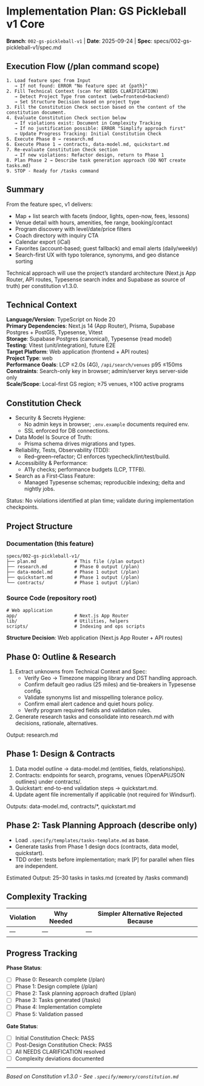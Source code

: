 # Implementation Plan: GS Pickleball v1 Core

**Branch**: `002-gs-pickleball-v1` | **Date**: 2025-09-24 | **Spec**: specs/002-gs-pickleball-v1/spec.md

## Execution Flow (/plan command scope)
```text
1. Load feature spec from Input
   → If not found: ERROR "No feature spec at {path}"
2. Fill Technical Context (scan for NEEDS CLARIFICATION)
   → Detect Project Type from context (web=frontend+backend)
   → Set Structure Decision based on project type
3. Fill the Constitution Check section based on the content of the constitution document.
4. Evaluate Constitution Check section below
   → If violations exist: Document in Complexity Tracking
   → If no justification possible: ERROR "Simplify approach first"
   → Update Progress Tracking: Initial Constitution Check
5. Execute Phase 0 → research.md
6. Execute Phase 1 → contracts, data-model.md, quickstart.md
7. Re-evaluate Constitution Check section
   → If new violations: Refactor design, return to Phase 1
8. Plan Phase 2 → Describe task generation approach (DO NOT create tasks.md)
9. STOP - Ready for /tasks command
```

## Summary
From the feature spec, v1 delivers:
- Map + list search with facets (indoor, lights, open-now, fees, lessons)
- Venue detail with hours, amenities, fee range, booking/contact
- Program discovery with level/date/price filters
- Coach directory with inquiry CTA
- Calendar export (iCal)
- Favorites (account-based; guest fallback) and email alerts (daily/weekly)
- Search-first UX with typo tolerance, synonyms, and geo distance sorting

Technical approach will use the project’s standard architecture (Next.js App Router, API routes, Typesense search index and Supabase as source of truth) per constitution v1.3.0.

## Technical Context
**Language/Version**: TypeScript on Node 20  
**Primary Dependencies**: Next.js 14 (App Router), Prisma, Supabase Postgres + PostGIS, Typesense, Vitest  
**Storage**: Supabase Postgres (canonical), Typesense (read model)  
**Testing**: Vitest (unit/integration), future E2E  
**Target Platform**: Web application (frontend + API routes)  
**Project Type**: web  
**Performance Goals**: LCP ≤2.0s (4G), `/api/search/venues` p95 ≤150ms  
**Constraints**: Search-only key in browser; admin/server keys server-side only  
**Scale/Scope**: Local-first GS region; ≥75 venues, ≥100 active programs

## Constitution Check
- Security & Secrets Hygiene:  
  - No admin keys in browser; `.env.example` documents required env.  
  - SSL enforced for DB connections.  
- Data Model Is Source of Truth:  
  - Prisma schema drives migrations and types.  
- Reliability, Tests, Observability (TDD):  
  - Red–green–refactor; CI enforces typecheck/lint/test/build.  
- Accessibility & Performance:  
  - A11y checks; performance budgets (LCP, TTFB).  
- Search as a First‑Class Feature:  
  - Managed Typesense schemas; reproducible indexing; delta and nightly jobs.

Status: No violations identified at plan time; validate during implementation checkpoints.

## Project Structure

### Documentation (this feature)
```
specs/002-gs-pickleball-v1/
├── plan.md              # This file (/plan output)
├── research.md          # Phase 0 output (/plan)
├── data-model.md        # Phase 1 output (/plan)
├── quickstart.md        # Phase 1 output (/plan)
└── contracts/           # Phase 1 output (/plan)
```

### Source Code (repository root)
```
# Web application
app/                     # Next.js App Router
lib/                     # Utilities, helpers
scripts/                 # Indexing and ops scripts
```

**Structure Decision**: Web application (Next.js App Router + API routes)

## Phase 0: Outline & Research
1. Extract unknowns from Technical Context and Spec:
   - Verify Geo → Timezone mapping library and DST handling approach.  
   - Confirm default geo radius (25 miles) and tie-breakers in Typesense config.  
   - Validate synonyms list and misspelling tolerance policy.  
   - Confirm email alert cadence and quiet hours policy.  
   - Verify program required fields and validation rules.  
2. Generate research tasks and consolidate into research.md with decisions, rationale, alternatives.

Output: research.md

## Phase 1: Design & Contracts
1. Data model outline → data-model.md (entities, fields, relationships).  
2. Contracts: endpoints for search, programs, venues (OpenAPI/JSON outlines) under contracts/.  
3. Quickstart: end-to-end validation steps → quickstart.md.  
4. Update agent file incrementally if applicable (not required for Windsurf).

Outputs: data-model.md, contracts/*, quickstart.md

## Phase 2: Task Planning Approach (describe only)
- Load `.specify/templates/tasks-template.md` as base.  
- Generate tasks from Phase 1 design docs (contracts, data model, quickstart).  
- TDD order: tests before implementation; mark [P] for parallel when files are independent.

Estimated Output: 25–30 tasks in tasks.md (created by /tasks command)

## Complexity Tracking
| Violation | Why Needed | Simpler Alternative Rejected Because |
|-----------|------------|-------------------------------------|
| — | — | — |

## Progress Tracking
**Phase Status**:  
- [ ] Phase 0: Research complete (/plan)  
- [ ] Phase 1: Design complete (/plan)  
- [ ] Phase 2: Task planning approach drafted (/plan)  
- [ ] Phase 3: Tasks generated (/tasks)  
- [ ] Phase 4: Implementation complete  
- [ ] Phase 5: Validation passed  

**Gate Status**:  
- [ ] Initial Constitution Check: PASS  
- [ ] Post-Design Constitution Check: PASS  
- [ ] All NEEDS CLARIFICATION resolved  
- [ ] Complexity deviations documented  

---  
*Based on Constitution v1.3.0 - See `.specify/memory/constitution.md`*
